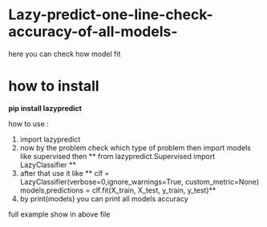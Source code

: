 # Lazy-predict-one-line-check-accuracy-of-all-models-
here you can check how model fit 

# how to install 
**pip install lazypredict**

how to use :
 1. import lazypredict
 2. now by the problem check which type of problem then import models like supervised then    ** from lazypredict.Supervised import LazyClassifier **
 3. after that use it like   ** clf = LazyClassifier(verbose=0,ignore_warnings=True, custom_metric=None)
models,predictions = clf.fit(X_train, X_test, y_train, y_test)**
 4. by print(models)  you can print all models accuracy 

  
 full example show in above file 
 
